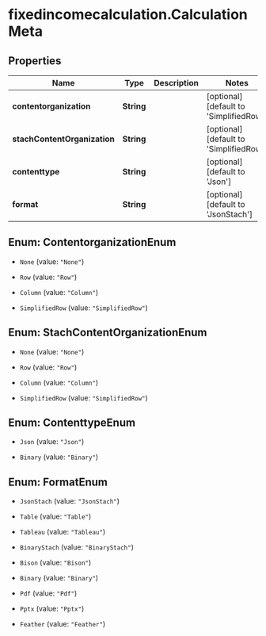 # fixedincomecalculation.CalculationMeta

## Properties

Name | Type | Description | Notes
------------ | ------------- | ------------- | -------------
**contentorganization** | **String** |  | [optional] [default to &#39;SimplifiedRow&#39;]
**stachContentOrganization** | **String** |  | [optional] [default to &#39;SimplifiedRow&#39;]
**contenttype** | **String** |  | [optional] [default to &#39;Json&#39;]
**format** | **String** |  | [optional] [default to &#39;JsonStach&#39;]



## Enum: ContentorganizationEnum


* `None` (value: `"None"`)

* `Row` (value: `"Row"`)

* `Column` (value: `"Column"`)

* `SimplifiedRow` (value: `"SimplifiedRow"`)





## Enum: StachContentOrganizationEnum


* `None` (value: `"None"`)

* `Row` (value: `"Row"`)

* `Column` (value: `"Column"`)

* `SimplifiedRow` (value: `"SimplifiedRow"`)





## Enum: ContenttypeEnum


* `Json` (value: `"Json"`)

* `Binary` (value: `"Binary"`)





## Enum: FormatEnum


* `JsonStach` (value: `"JsonStach"`)

* `Table` (value: `"Table"`)

* `Tableau` (value: `"Tableau"`)

* `BinaryStach` (value: `"BinaryStach"`)

* `Bison` (value: `"Bison"`)

* `Binary` (value: `"Binary"`)

* `Pdf` (value: `"Pdf"`)

* `Pptx` (value: `"Pptx"`)

* `Feather` (value: `"Feather"`)




